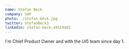 ```yaml
---
name: Stefan Beck
company: SAP
photo: ./stefan-beck.jpg
twitter: StefanBeck3
linkedin: stefan-beck-a9319a82
---
```


I'm Chief Product Owner and with the UI5 team since day 1.